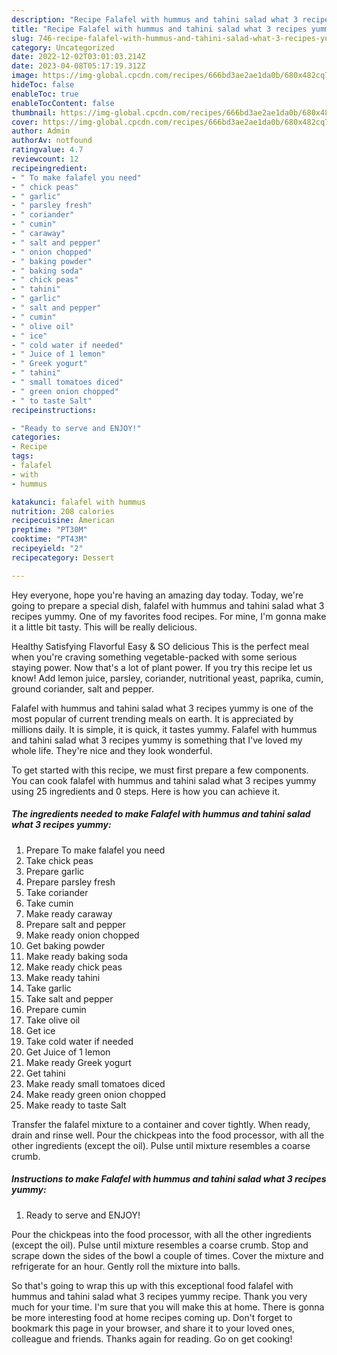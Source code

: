 ```yaml
---
description: "Recipe Falafel with hummus and tahini salad what 3 recipes yummy the Very Delicious}"
title: "Recipe Falafel with hummus and tahini salad what 3 recipes yummy the Very Delicious}"
slug: 746-recipe-falafel-with-hummus-and-tahini-salad-what-3-recipes-yummy-the-very-delicious
category: Uncategorized
date: 2022-12-02T03:01:03.214Z
date: 2023-04-08T05:17:19.312Z
image: https://img-global.cpcdn.com/recipes/666bd3ae2ae1da0b/680x482cq70/falafel-with-hummus-and-tahini-salad-what-3-recipes-yummy-recipe-main-photo.jpg
hideToc: false
enableToc: true
enableTocContent: false
thumbnail: https://img-global.cpcdn.com/recipes/666bd3ae2ae1da0b/680x482cq70/falafel-with-hummus-and-tahini-salad-what-3-recipes-yummy-recipe-main-photo.jpg
cover: https://img-global.cpcdn.com/recipes/666bd3ae2ae1da0b/680x482cq70/falafel-with-hummus-and-tahini-salad-what-3-recipes-yummy-recipe-main-photo.jpg
author: Admin
authorAv: notfound
ratingvalue: 4.7
reviewcount: 12
recipeingredient:
- " To make falafel you need"
- " chick peas"
- " garlic"
- " parsley fresh"
- " coriander"
- " cumin"
- " caraway"
- " salt and pepper"
- " onion chopped"
- " baking powder"
- " baking soda"
- " chick peas"
- " tahini"
- " garlic"
- " salt and pepper"
- " cumin"
- " olive oil"
- " ice"
- " cold water if needed"
- " Juice of 1 lemon"
- " Greek yogurt"
- " tahini"
- " small tomatoes diced"
- " green onion chopped"
- " to taste Salt"
recipeinstructions:

- "Ready to serve and ENJOY!"
categories:
- Recipe
tags:
- falafel
- with
- hummus

katakunci: falafel with hummus 
nutrition: 208 calories
recipecuisine: American
preptime: "PT30M"
cooktime: "PT43M"
recipeyield: "2"
recipecategory: Dessert

---
```



Hey everyone, hope you're having an amazing day today. Today, we're going to prepare a special dish, falafel with hummus and tahini salad what 3 recipes yummy. One of my favorites food recipes. For mine, I'm gonna make it a little bit tasty. This will be really delicious.

Healthy Satisfying Flavorful Easy &amp; SO delicious This is the perfect meal when you&#39;re craving something vegetable-packed with some serious staying power. Now that&#39;s a lot of plant power. If you try this recipe let us know! Add lemon juice, parsley, coriander, nutritional yeast, paprika, cumin, ground coriander, salt and pepper.

Falafel with hummus and tahini salad what 3 recipes yummy is one of the most popular of current trending meals on earth. It is appreciated by millions daily. It is simple, it is quick, it tastes yummy. Falafel with hummus and tahini salad what 3 recipes yummy is something that I've loved my whole life. They're nice and they look wonderful.


To get started with this recipe, we must first prepare a few components. You can cook falafel with hummus and tahini salad what 3 recipes yummy using 25 ingredients and 0 steps. Here is how you can achieve it.

<!--inarticleads1-->

##### The ingredients needed to make Falafel with hummus and tahini salad what 3 recipes yummy:

1. Prepare  To make falafel you need
1. Take  chick peas
1. Prepare  garlic
1. Prepare  parsley fresh
1. Take  coriander
1. Take  cumin
1. Make ready  caraway
1. Prepare  salt and pepper
1. Make ready  onion chopped
1. Get  baking powder
1. Make ready  baking soda
1. Make ready  chick peas
1. Make ready  tahini
1. Take  garlic
1. Take  salt and pepper
1. Prepare  cumin
1. Take  olive oil
1. Get  ice
1. Take  cold water if needed
1. Get  Juice of 1 lemon
1. Make ready  Greek yogurt
1. Get  tahini
1. Make ready  small tomatoes diced
1. Make ready  green onion chopped
1. Make ready  to taste Salt


Transfer the falafel mixture to a container and cover tightly. When ready, drain and rinse well. Pour the chickpeas into the food processor, with all the other ingredients (except the oil). Pulse until mixture resembles a coarse crumb. 

<!--inarticleads2-->

##### Instructions to make Falafel with hummus and tahini salad what 3 recipes yummy:


1. Ready to serve and ENJOY!

Pour the chickpeas into the food processor, with all the other ingredients (except the oil). Pulse until mixture resembles a coarse crumb. Stop and scrape down the sides of the bowl a couple of times. Cover the mixture and refrigerate for an hour. Gently roll the mixture into balls. 

So that's going to wrap this up with this exceptional food falafel with hummus and tahini salad what 3 recipes yummy recipe. Thank you very much for your time. I'm sure that you will make this at home. There is gonna be more interesting food at home recipes coming up. Don't forget to bookmark this page in your browser, and share it to your loved ones, colleague and friends. Thanks again for reading. Go on get cooking!

